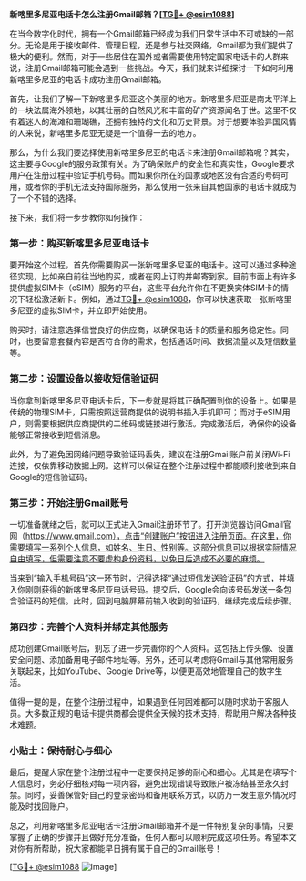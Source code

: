**新喀里多尼亚电话卡怎么注册Gmail邮箱？[[TG💪+ @esim1088](https://t.me/s/esim1088)]**

在当今数字化时代，拥有一个Gmail邮箱已经成为我们日常生活中不可或缺的一部分。无论是用于接收邮件、管理日程，还是参与社交网络，Gmail都为我们提供了极大的便利。然而，对于一些居住在国外或者需要使用特定国家电话卡的人群来说，注册Gmail邮箱可能会遇到一些挑战。今天，我们就来详细探讨一下如何利用新喀里多尼亚的电话卡成功注册Gmail邮箱。

首先，让我们了解一下新喀里多尼亚这个美丽的地方。新喀里多尼亚是南太平洋上的一块法属海外领地，以其壮丽的自然风光和丰富的矿产资源闻名于世。这里不仅有着迷人的海滩和珊瑚礁，还拥有独特的文化和历史背景。对于想要体验异国风情的人来说，新喀里多尼亚无疑是一个值得一去的地方。

那么，为什么我们要选择使用新喀里多尼亚的电话卡来注册Gmail邮箱呢？其实，这主要与Google的服务政策有关。为了确保账户的安全性和真实性，Google要求用户在注册过程中验证手机号码。而如果你所在的国家或地区没有合适的号码可用，或者你的手机无法支持国际服务，那么使用一张来自其他国家的电话卡就成为了一个不错的选择。

接下来，我们将一步步教你如何操作：

### 第一步：购买新喀里多尼亚电话卡

要开始这个过程，首先你需要购买一张新喀里多尼亚的电话卡。这可以通过多种途径实现，比如亲自前往当地购买，或者在网上订购并邮寄到家。目前市面上有许多提供虚拟SIM卡（eSIM）服务的平台，这些平台允许你在不更换实体SIM卡的情况下轻松激活新卡。例如，通过[TG💪+ @esim1088](https://t.me/s/esim1088)，你可以快速获取一张新喀里多尼亚的虚拟SIM卡，并立即开始使用。

购买时，请注意选择信誉良好的供应商，以确保电话卡的质量和服务稳定性。同时，也要留意套餐内容是否符合你的需求，包括通话时间、数据流量以及短信数量等。

### 第二步：设置设备以接收短信验证码

当你拿到新喀里多尼亚电话卡后，下一步就是将其正确配置到你的设备上。如果是传统的物理SIM卡，只需按照运营商提供的说明书插入手机即可；而对于eSIM用户，则需要根据供应商提供的二维码或链接进行激活。完成激活后，确保你的设备能够正常接收到短信消息。

此外，为了避免因网络问题导致验证码丢失，建议在注册Gmail账户前关闭Wi-Fi连接，仅依靠移动数据上网。这样可以保证在整个注册过程中都能顺利接收到来自Google的短信验证码。

### 第三步：开始注册Gmail账号

一切准备就绪之后，就可以正式进入Gmail注册环节了。打开浏览器访问Gmail官网（https://www.gmail.com），点击“创建账户”按钮进入注册页面。在这里，你需要填写一系列个人信息，如姓名、生日、性别等。这部分信息可以根据实际情况自由填写，但需要注意不要虚构身份资料，以免日后造成不必要的麻烦。

当来到“输入手机号码”这一环节时，记得选择“通过短信发送验证码”的方式，并填入你刚刚获得的新喀里多尼亚电话号码。提交后，Google会向该号码发送一条包含验证码的短信。此时，回到电脑屏幕前输入收到的验证码，继续完成后续步骤。

### 第四步：完善个人资料并绑定其他服务

成功创建Gmail账号后，别忘了进一步完善你的个人资料。这包括上传头像、设置安全问题、添加备用电子邮件地址等。另外，还可以考虑将Gmail与其他常用服务关联起来，比如YouTube、Google Drive等，以便更高效地管理自己的数字生活。

值得一提的是，在整个注册过程中，如果遇到任何困难都可以随时求助于客服人员。大多数正规的电话卡提供商都会提供全天候的技术支持，帮助用户解决各种技术难题。

### 小贴士：保持耐心与细心

最后，提醒大家在整个注册过程中一定要保持足够的耐心和细心。尤其是在填写个人信息时，务必仔细核对每一项内容，避免出现错误导致账户被冻结甚至永久封禁。同时，妥善保管好自己的登录密码和备用联系方式，以防万一发生意外情况时能及时找回账户。

总之，利用新喀里多尼亚电话卡注册Gmail邮箱并不是一件特别复杂的事情，只要掌握了正确的步骤并且做好充分准备，任何人都可以顺利完成这项任务。希望本文对你有所帮助，祝大家都能早日拥有属于自己的Gmail账号！

[[TG💪+ @esim1088](https://t.me/s/esim1088) ![Image](https://i.postimg.cc/4NQfJmqS/Snipaste-2025-05-13-00-14-12.png)]